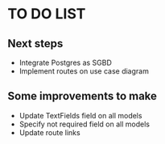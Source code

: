 # TO DO LIST

## Next steps
- Integrate Postgres as SGBD
- Implement routes on use case diagram

## Some improvements to make
- Update TextFields field on all models
- Specify not required field on all models
- Update route links